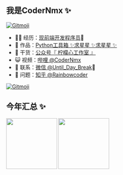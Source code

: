 ## 我是CoderNmx ✨
<a href="https://gitmoji.dev">
  <img src="https://img.shields.io/badge/gitmoji-%20😜%20😍-FFDD67.svg?style=flat-square" alt="Gitmoji">
</a>

<!--- 🐧 👬-->
- 👨‍💻 经历：<a href="" target="_blank">现前端开发程序员</a>🐧
- 🏡 作品：<a href="https://github.com/codernmx/pycode" target="_blank">Python工具箱 ✨</a><a href="https://github.com/codernmx/pycode" target="_blank">求星星 ✨</a><a href="" target="_blank">求星星 ✨</a>
- 🌱 干货：<a href="" target="_blank">公众号『 柠檬心工作室 』</a>
- 😺 视频：<a href="" target="_blank">哔哩 @CoderNmx</a>
- 💬 联系：<a href="" target="_blank">微信 @Until_Day_Break</a>👬
- 🤔 问题：<a href="" target="_blank">知乎 @Rainbowcoder</a>
<a href="https://gitmoji.dev">
  <img src="https://img.shields.io/badge/gitmoji-%20😜%20😍-FFDD67.svg?style=flat-square" alt="Gitmoji">
</a>

## 今年汇总 ✨

<!---<img align="" height="137px" src="https://github-readme-stats.vercel.app/api?username=codernmx&hide_title=true&hide_border=true&show_icons=true&include_all_commits=true&line_height=21&bg_color=0,EC6C6C,FFD479,FFFC79,73FA79&theme=graywhite&locale=cn" />
-->
<img align="left" height="137px" src="https://github-readme-stats.vercel.app/api?username=codernmx&show_icons=true&icon_color=CE1D2D&text_color=718096&bg_color=ffffff&hide_title=true" />

<img align="left" height="137px" src="https://github-readme-stats.vercel.app/api/top-langs/?username=codernmx&hide_title=true&layout=compact&locale=cn" />


